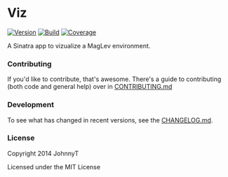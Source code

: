 # Viz
[![Version][Version image]][Version]
[![Build][Build image]][Build]
[![Coverage][Coverage image]][Coverage]

A Sinatra app to vizualize a MagLev environment.


### Contributing

If you'd like to contribute, that's awesome. There's a guide to contributing
(both code and general help) over in [CONTRIBUTING.md](CONTRIBUTING.md)


### Development

To see what has changed in recent versions, see the [CHANGELOG.md](CHANGELOG.md).


### License

Copyright 2014 JohnnyT

Licensed under the MIT License


[Version]: https://rubygems.org/gems/viz
[Build]: https://travis-ci.org/johnnyt/viz
[Coverage]: https://coveralls.io/r/johnnyt/viz

[Version image]: https://badge.fury.io/rb/viz.png
[Build image]: https://travis-ci.org/johnnyt/viz.png
[Coverage image]: https://coveralls.io/repos/johnnyt/viz/badge.png?branch=master
